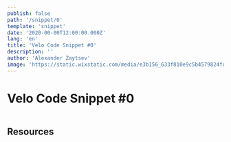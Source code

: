 ```yaml
---
publish: false
path: '/snippet/0'
template: 'snippet'
date: '2020-00-00T12:00:00.000Z'
lang: 'en'
title: 'Velo Code Snippet #0'
description: ''
author: 'Alexander Zaytsev'
image: 'https://static.wixstatic.com/media/e3b156_633f810e9c5b4579824fdbcbe83bbda5~mv2.png'
---
```


# Velo Code Snippet #0

```js
```

## Resources
